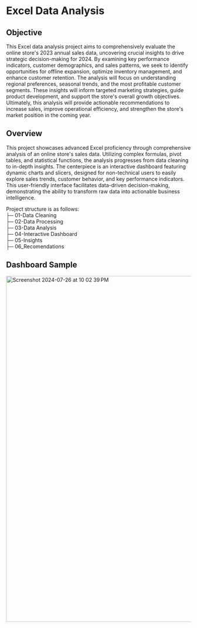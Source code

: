 # Excel Data Analysis

## Objective
This Excel data analysis project aims to comprehensively evaluate the online store's 2023 annual sales data, uncovering crucial insights to drive strategic decision-making for 2024. By examining key performance indicators, customer demographics, and sales patterns, we seek to identify opportunities for offline expansion, optimize inventory management, and enhance customer retention. The analysis will focus on understanding regional preferences, seasonal trends, and the most profitable customer segments. These insights will inform targeted marketing strategies, guide product development, and support the store's overall growth objectives. Ultimately, this analysis will provide actionable recommendations to increase sales, improve operational efficiency, and strengthen the store's market position in the coming year.

## Overview
This project showcases advanced Excel proficiency through comprehensive analysis of an online store's sales data. Utilizing complex formulas, pivot tables, and statistical functions, the analysis progresses from data cleaning to in-depth insights. The centerpiece is an interactive dashboard featuring dynamic charts and slicers, designed for non-technical users to easily explore sales trends, customer behavior, and key performance indicators. This user-friendly interface facilitates data-driven decision-making, demonstrating the ability to transform raw data into actionable business intelligence.

Project structure is as follows:<br>
├─ 01-Data Cleaning<br>
├─ 02-Data Processing<br>
├─ 03-Data Analysis<br>
├─ 04-Interactive Dashboard<br>
├─ 05-Insights<br>
├─ 06_Recomendations<br>

## Dashboard Sample
<img width="943" alt="Screenshot 2024-07-26 at 10 02 39 PM" src="https://github.com/user-attachments/assets/5c582229-c79c-428e-b8c5-192b2a7c9c45">
